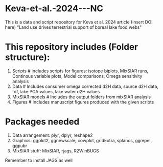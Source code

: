 # Keva-et-al.-2024---NC
This is a data and script repository for Keva et al. 2024 article (Insert DOI here) "Land use drives terrestrial support of boreal lake food webs"

# This repository includes (Folder structure):
1. Scripts # includes scripts for figures: isotope biplots, MixSIAR runs, Continous variable plots, Model comparisons, Omega sensitivity analysis
2. Data # Includes consumer omega corrected d2H data, source d2H data, tdf, lake PCA values, lake water d2H values
3. MixSIAR models # Includes the output folders from mixSIAR analysis
4. Figures # Includes manuscript figures produced with the given scripts
   
# Packages needed
1. Data arrangement: plyr, dplyr, reshape2 
2. Graphics: ggplot2, ggnewscale, cowplot, gridExtra, splancs, ggrepel, ggpubr
3. MixSIAR stuff: MixSIAR, rjags, R2WinBUGS

Remember to install JAGS as well
